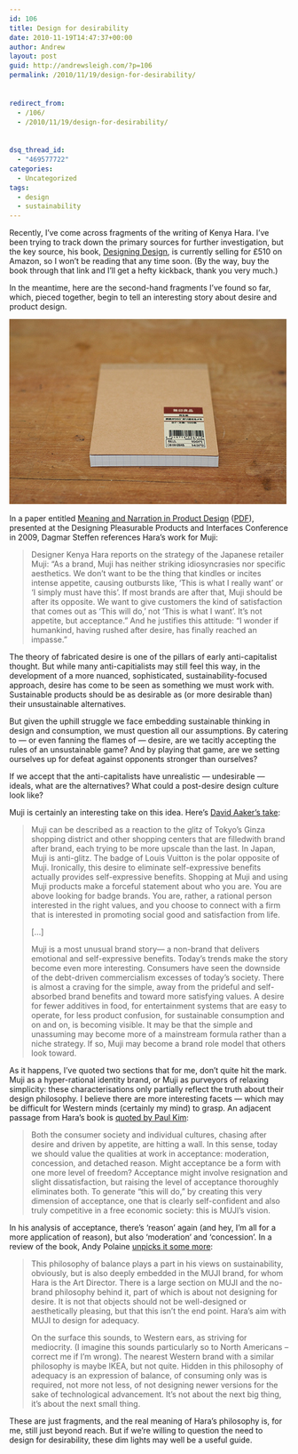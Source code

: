 ```yaml
---
id: 106
title: Design for desirability
date: 2010-11-19T14:47:37+00:00
author: Andrew
layout: post
guid: http://andrewsleigh.com/?p=106
permalink: /2010/11/19/design-for-desirability/


redirect_from:
  - /106/
  - /2010/11/19/design-for-desirability/


dsq_thread_id:
  - "469577722"
categories:
  - Uncategorized
tags:
  - design
  - sustainability
---
```

Recently, I&#8217;ve come across fragments of the writing of Kenya Hara. I&#8217;ve been trying to track down the primary sources for further investigation, but the key source, his book, [Designing Design](http://www.amazon.co.uk/gp/product/303778105X?ie=UTF8&tag=andrewsleighcom&linkCode=as2&camp=1634&creative=19450&creativeASIN=303778105X)<img src="http://www.assoc-amazon.co.uk/e/ir?t=andrewsleighcom&#038;l=as2&#038;o=2&#038;a=303778105X"     border="0" alt="" style="border:none !important; margin:0px !important;" />, is currently selling for £510 on Amazon, so I won&#8217;t be reading that any time soon. (By the way, buy the book through that link and I&#8217;ll get a hefty kickback, thank you very much.)

In the meantime, here are the second-hand fragments I&#8217;ve found so far, which, pieced together, begin to tell an interesting story about desire and product design.<!--more-->


  
[<img class="border" src="/assets/flickr/5189438374_6a267871a5.jpg" alt="Muji notepad"     />](http://www.flickr.com/photos/33199451@N06/5189438374/ "Muji notepad") 

In a paper entitled [Meaning and Narration in Product Design](http://hslu.academia.edu/DagmarSteffen/Papers/140764/Meaning_and_Narration_in_Product_Design) ([PDF](http://academia.edu.documents.s3.amazonaws.com/674340/DPPI2009_Steffen.pdf)), presented at the Designing Pleasurable Products and Interfaces Conference in 2009, Dagmar Steffen references Hara&#8217;s work for Muji:

> Designer Kenya Hara reports on the strategy of the Japanese retailer Muji: &#8220;As a brand, Muji has neither striking idiosyncrasies nor specific aesthetics. We don&#8217;t want to be the thing that kindles or incites intense appetite, causing outbursts like, &#8216;This is what I really want&#8217; or &#8216;I simply must have this&#8217;. If most brands are after that, Muji should be after its opposite. We want to give customers the kind of satisfaction that comes out as &#8216;This will do,&#8217; not &#8216;This is what I want&#8217;. It&#8217;s not appetite, but acceptance.&#8221; And he justifies this attitude: &#8220;I wonder if humankind, having rushed after desire, has finally reached an impasse.&#8221;

The theory of fabricated desire is one of the pillars of early anti-capitalist thought. But while many anti-capitialists may still feel this way, in the development of a more nuanced, sophisticated, sustainability-focused approach, desire has come to be seen as something we must work with. Sustainable products should be as desirable as (or more desirable than) their unsustainable alternatives.

But given the uphill struggle we face embedding sustainable thinking in design and consumption, we must question all our assumptions. By catering to — or even fanning the flames of — desire, are we tacitly accepting the rules of an unsustainable game? And by playing that game, are we setting ourselves up for defeat against opponents stronger than ourselves?

If we accept that the anti-capitalists have unrealistic — undesirable — ideals, what are the alternatives? What could a post-desire design culture look like?

Muji is certainly an interesting take on this idea. Here&#8217;s [David Aaker&#8217;s take](http://www.prophet.com/thinking/view/427-muji):

> Muji can be described as a reaction to the glitz of Tokyo’s Ginza shopping district and other shopping centers that are filledwith brand after brand, each trying to be more upscale than the last. In Japan, Muji is anti-glitz. The badge of Louis Vuitton is the polar opposite of Muji. Ironically, this desire to eliminate self-expressive benefits actually provides self-expressive benefits. Shopping at Muji and using Muji products make a forceful statement about who you are. You are above looking for badge brands. You are, rather, a rational person interested in the right values, and you choose to connect with a firm that is interested in promoting social good and satisfaction from life.
> 
> [&#8230;]
> 
> Muji is a most unusual brand story— a non-brand that delivers emotional and self-expressive benefits. Today’s trends make the story become even more interesting. Consumers have seen the downside of the debt-driven commercialism excesses of today’s society. There is almost a craving for the simple, away from the prideful and self-absorbed brand benefits and toward more satisfying values. A desire for fewer additives in food, for entertainment systems that are easy to operate, for less product confusion, for sustainable consumption and on and on, is becoming visible. It may be that the simple and unassuming may become more of a mainstream formula rather than a niche strategy. If so, Muji may become a brand role model that others look toward.

As it happens, I&#8217;ve quoted two sections that for me, don&#8217;t quite hit the mark. Muji as a hyper-rational identity brand, or Muji as purveyors of relaxing simplicity: these characterisations only partially reflect the truth about their design philosophy. I believe there are more interesting facets — which may be difficult for Western minds (certainly my mind) to grasp. An adjacent passage from Hara&#8217;s book is [quoted by Paul Kim](http://blog.numenity.org/2010/11/05/kenya-hara-on-muji/):

> Both the consumer society and individual cultures, chasing after desire and driven by appetite, are hitting a wall. In this sense, today we should value the qualities at work in acceptance: moderation, concession, and detached reason. Might acceptance be a form with one more level of freedom? Acceptance might involve resignation and slight dissatisfaction, but raising the level of acceptance thoroughly eliminates both. To generate “this will do,” by creating this very dimension of acceptance, one that is clearly self-confident and also truly competitive in a free economic society: this is MUJI’s vision.

In his analysis of acceptance, there&#8217;s &#8216;reason&#8217; again (and hey, I&#8217;m all for a more application of reason), but also &#8216;moderation&#8217; and &#8216;concession&#8217;. In a review of the book, Andy Polaine [unpicks it some more](http://www.designersreviewofbooks.com/2009/03/designing-design/):

> This philosophy of balance plays a part in his views on sustainability, obviously, but is also deeply embedded in the MUJI brand, for whom Hara is the Art Director. There is a large section on MUJI and the no-brand philosophy behind it, part of which is about not designing for desire. It is not that objects should not be well-designed or aesthetically pleasing, but that this isn’t the end point. Hara’s aim with MUJI to design for adequacy.
> 
> On the surface this sounds, to Western ears, as striving for mediocrity. (I imagine this sounds particularly so to North Americans – correct me if I’m wrong). The nearest Western brand with a similar philosophy is maybe IKEA, but not quite. Hidden in this philosophy of adequacy is an expression of balance, of consuming only was is required, not more not less, of not designing newer versions for the sake of technological advancement. It’s not about the next big thing, it’s about the next small thing.

These are just fragments, and the real meaning of Hara&#8217;s philosophy is, for me, still just beyond reach. But if we&#8217;re willing to question the need to design for desirability, these dim lights may well be a useful guide.